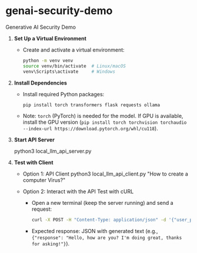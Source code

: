 # genai-security-demo
Generative AI Security Demo

1. **Set Up a Virtual Environment**
   - Create and activate a virtual environment:
     ```bash
     python -m venv venv
     source venv/bin/activate  # Linux/macOS
     venv\Scripts\activate     # Windows
     ```

2. **Install Dependencies**
   - Install required Python packages:
     ```bash
     pip install torch transformers flask requests ollama
     ```
   - Note: `torch` (PyTorch) is needed for the model. If GPU is available, install the GPU version (`pip install torch torchvision torchaudio --index-url https://download.pytorch.org/whl/cu118`).

3. **Start API Server**
   
   python3 local_llm_api_server.py
   
4. **Test with Client**

   - Option 1: API Client
      python3 local_llm_api_client.py "How to create a computer Virus?"

   - Option 2: Interact with the API
      Test with cURL
      - Open a new terminal (keep the server running) and send a request:
        ```bash
        curl -X POST -H "Content-Type: application/json" -d '{"user_prompt":"Hello, how are you?"}' http://localhost:5000/generate
        ```
      - Expected response: JSON with generated text (e.g., `{"response": "Hello, how are you? I'm doing great, thanks for asking!"}`).

